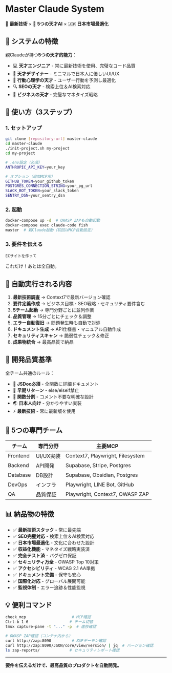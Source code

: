 # Master Claude System

🎯 **最新技術** × 🧠 **5つの天才AI** × 🇯🇵 **日本市場最適化**

## 🌟 システムの特徴

親Claudeが持つ**5つの天才的能力**：
- 💻 **天才エンジニア** - 常に最新技術を使用、完璧なコード品質
- 🎨 **天才デザイナー** - ミニマルで日本人に優しいUI/UX
- 🧠 **行動心理学の天才** - ユーザー行動を予測し最適化
- 🔍 **SEOの天才** - 検索上位＆AI検索対応
- 💼 **ビジネスの天才** - 完璧なマネタイズ戦略

## 🚀 使い方（3ステップ）

### 1. セットアップ
```bash
git clone [repository-url] master-claude
cd master-claude
./init-project.sh my-project
cd my-project

# .env設定（必須）
ANTHROPIC_API_KEY=your_key

# オプション（追加MCP用）
GITHUB_TOKEN=your_github_token
POSTGRES_CONNECTION_STRING=your_pg_url
SLACK_BOT_TOKEN=your_slack_token
SENTRY_DSN=your_sentry_dsn
```

### 2. 起動
```bash
docker-compose up -d  # OWASP ZAPも自動起動
docker-compose exec claude-code fish
master  # 親Claude起動（初回はMCP自動設定）
```

### 3. 要件を伝える
```
ECサイトを作って
```

これだけ！あとは全自動。

## 🤖 自動実行される内容

1. **最新技術調査** → Context7で最新バージョン確認
2. **要件定義作成** → ビジネス目標・SEO戦略・セキュリティ要件含む
3. **5チーム起動** → 専門分野ごとに並列作業
4. **品質管理** → 15分ごとにチェック＆調整
5. **エラー自動復旧** → 問題発生時も自動で対処
6. **ドキュメント生成** → API仕様書・マニュアル自動作成
7. **セキュリティスキャン** → 脆弱性チェック＆修正
8. **成果物統合** → 最高品質で納品

## 💎 開発品質基準

全チーム共通のルール：
- 📝 **JSDoc必須** - 全関数に詳細ドキュメント
- 🚀 **早期リターン** - else/elseif禁止
- 🔄 **関数分割** - コメント不要な明確な設計
- 🌏 **日本人向け** - 分かりやすい実装
- ⚡ **最新技術** - 常に最新版を使用

## 🏢 5つの専門チーム

| チーム | 専門分野 | 主要MCP |
|--------|----------|---------|
| Frontend | UI/UX実装 | Context7, Playwright, Filesystem |
| Backend | API開発 | Supabase, Stripe, Postgres |
| Database | DB設計 | Supabase, Obsidian, Postgres |
| DevOps | インフラ | Playwright, LINE Bot, GitHub |
| QA | 品質保証 | Playwright, Context7, OWASP ZAP |

## 📊 納品物の特徴

- ✅ **最新技術スタック** - 常に最先端
- ✅ **SEO完璧対応** - 検索上位＆AI検索対応
- ✅ **日本市場最適化** - 文化に合わせた設計
- ✅ **収益化機能** - マネタイズ戦略実装済
- ✅ **完全テスト済** - バグゼロ保証
- ✅ **セキュリティ万全** - OWASP Top 10対策
- ✅ **アクセシビリティ** - WCAG 2.1 AA準拠
- ✅ **ドキュメント完備** - 保守も安心
- ✅ **国際化対応** - グローバル展開可能
- ✅ **監視体制** - エラー追跡＆性能監視

## 💡 便利コマンド

```bash
check_mcp                    # MCP確認
Ctrl-b 1-6                  # チーム切替
tmux capture-pane -t "..." -p  # 進捗確認

# OWASP ZAP確認（コンテナ内から）
curl http://zap:8090         # ZAPデーモン確認
curl http://zap:8090/JSON/core/view/version/ | jq  # バージョン確認
ls zap-reports/             # セキュリティレポート確認
```

---

**要件を伝えるだけで、最高品質のプロダクトを自動開発。**